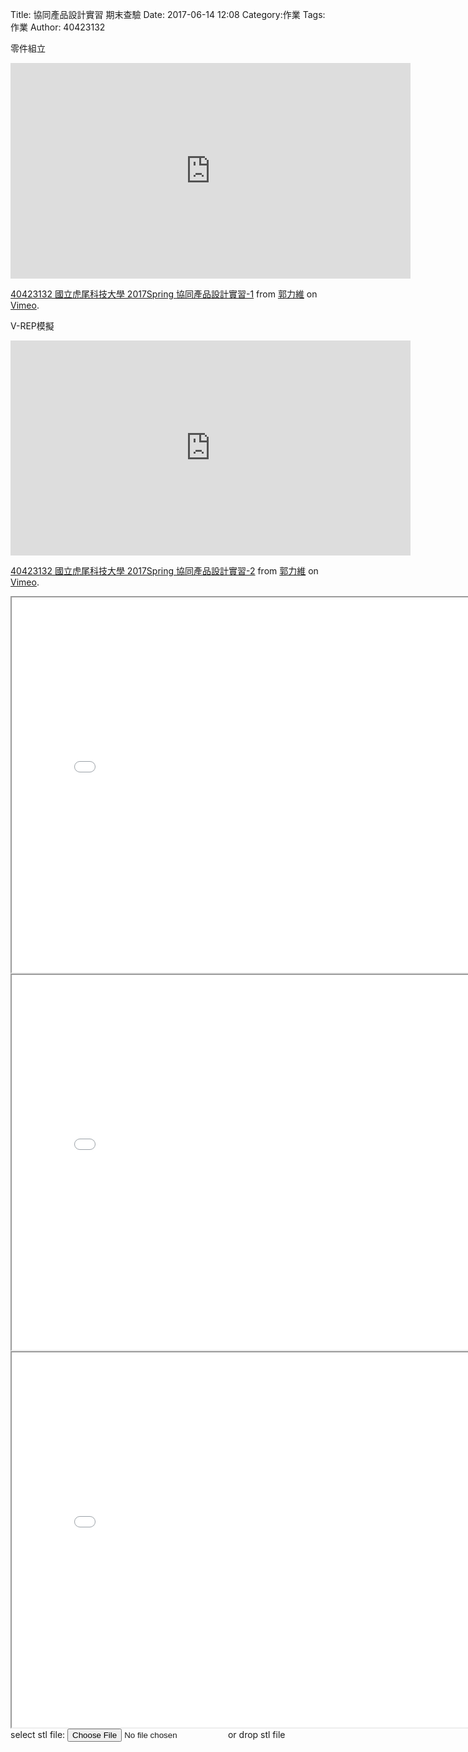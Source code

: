 Title: 協同產品設計實習    期末查驗
Date: 2017-06-14 12:08
Category:作業
Tags: 作業
Author: 40423132



<!-- PELICAN_END_SUMMARY -->

零件組立
<iframe src="https://player.vimeo.com/video/223550022" width="640" height="345" frameborder="0" webkitallowfullscreen mozallowfullscreen allowfullscreen></iframe>
<p><a href="https://vimeo.com/223550022">40423132 國立虎尾科技大學 2017Spring 協同產品設計實習-1</a> from <a href="https://vimeo.com/user47579118">郭力維</a> on <a href="https://vimeo.com">Vimeo</a>.</p>

V-REP模擬
<iframe src="https://player.vimeo.com/video/223552290" width="640" height="344" frameborder="0" webkitallowfullscreen mozallowfullscreen allowfullscreen></iframe> <p><a href="https://vimeo.com/223552290">40423132 國立虎尾科技大學 2017Spring 協同產品設計實習-2</a> from <a href="https://vimeo.com/user47579118">郭力維</a> on <a href="https://vimeo.com">Vimeo</a>.</p>



<iframe src="./../data/2link-1.html" width="800" height="600"></iframe>
<iframe src="./../data/2link-2.html" width="800" height="600"></iframe>
<iframe src="./../data/2link-組立.html" width="800" height="600"></iframe>


<link href="./../viewer/madeleine/src/css/Madeleine.css" rel="stylesheet">
<script src="./../viewer/madeleine/src/stats.js"></script>
<script src="./../viewer/madeleine/src/detector.js"></script>
<script src="./../viewer/madeleine/src/three.min.js"></script>
<script src="./../viewer/madeleine/src/Madeleine.js"></script>

<div id="target" class="madeleine"></div>

<script>
window.onload = function(){
    var madeleine = new Madeleine({
      target: 'target', // target div id
      data: './../data/2link-組立.stl', // data path
      path: './../viewer/madeleine/src/' // path to source directory from current html file
    });
}; 
</script>

<script src="https://cdnjs.cloudflare.com/ajax/libs/three.js/r68/three.min.js"
></script>
<script src="https://rawgit.com/mrdoob/three.js/master/examples/js/controls/TrackballControls.js"
></script>
<script src="./../data/w9/loader.js"></script>
<script src="./../data/w9/stl.js"></script>
<div>
select stl file: <input type="file" id="file" /> or drop stl file
</div>
<div id="view"></div>
